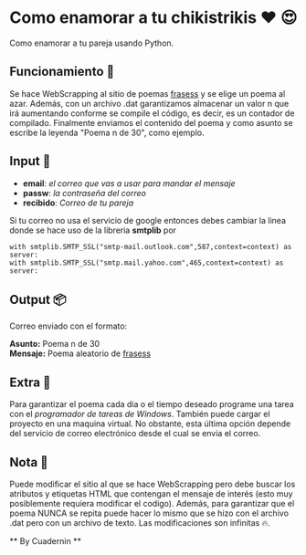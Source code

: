 # Como enamorar a tu chikistrikis ♥ 😍
Como enamorar a tu pareja usando Python.

## Funcionamiento 🔨
Se hace WebScrapping al sitio de poemas [frasess](https://www.frasess.net/poemas-de-amor-cortos-y-romanticos-78.html) y se elige un poema al azar. Además, con un archivo .dat
garantizamos almacenar un valor n que irá aumentando conforme se compile el código, es decir, es un contador de compilado. 
Finalmente enviamos el contenido del poema y como asunto se escribe la leyenda "Poema n de 30", como ejemplo. 

## Input 📄
* **email**: _el correo que vas a usar para mandar el mensaje_
* **passw**: _la contraseña del correo_
* **recibido**: _Correo de tu pareja_

Si tu correo no usa el servicio de google entonces debes cambiar la linea donde se hace uso de la libreria **smtplib** por

```
with smtplib.SMTP_SSL("smtp-mail.outlook.com",587,context=context) as server:
with smtplib.SMTP_SSL("smtp.mail.yahoo.com",465,context=context) as server:
```

## Output 📦
Correo enviado con el formato:

**Asunto:** Poema n de 30    \
**Mensaje:** Poema aleatorio de [frasess](https://www.frasess.net/poemas-de-amor-cortos-y-romanticos-78.html)

## Extra 🔧
Para garantizar el poema cada dia o el tiempo deseado programe una tarea con el _programador de tareas de Windows_. 
También puede cargar el proyecto en una maquina virtual. No obstante, esta última opción depende del servicio de correo electrónico desde el cual se envia el correo. 

## Nota 📝
Puede modificar el sitio al que se hace WebScrapping pero debe buscar los atributos y etiquetas HTML que contengan el mensaje de interés (esto muy posiblemente requiera modificar el codigo). Además, para garantizar que el poema NUNCA se repita puede hacer lo mismo que se hizo con el archivo .dat pero con un archivo de texto. Las modificaciones son infinitas 🔥.

** By Cuadernin **


